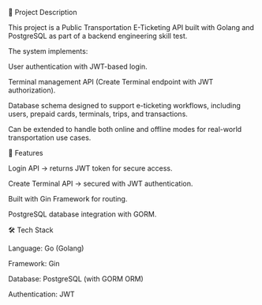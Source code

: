 📌 Project Description

This project is a Public Transportation E-Ticketing API built with Golang and PostgreSQL as part of a backend engineering skill test.

The system implements:

User authentication with JWT-based login.

Terminal management API (Create Terminal endpoint with JWT authorization).

Database schema designed to support e-ticketing workflows, including users, prepaid cards, terminals, trips, and transactions.

Can be extended to handle both online and offline modes for real-world transportation use cases.

🚀 Features

Login API → returns JWT token for secure access.

Create Terminal API → secured with JWT authentication.

Built with Gin Framework for routing.

PostgreSQL database integration with GORM.

🛠️ Tech Stack

Language: Go (Golang)

Framework: Gin

Database: PostgreSQL (with GORM ORM)

Authentication: JWT




